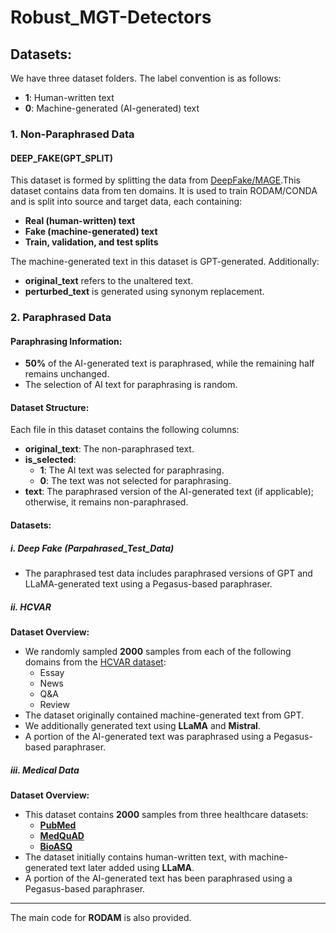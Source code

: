 # Robust_MGT-Detectors

## Datasets:

We have three dataset folders. The label convention is as follows:
- **1**: Human-written text
- **0**: Machine-generated (AI-generated) text

### 1. Non-Paraphrased Data
#### **DEEP_FAKE(GPT_SPLIT)**
This dataset is formed by splitting the data from [DeepFake/MAGE](https://github.com/yafuly/DeepfakeTextDetect).This dataset contains data from ten domains. It is used to train RODAM/CONDA and is split into source and target data, each containing:
- **Real (human-written) text**
- **Fake (machine-generated) text**
- **Train, validation, and test splits**

The machine-generated text in this dataset is GPT-generated. Additionally:
- **original_text** refers to the unaltered text.
- **perturbed_text** is generated using synonym replacement.

### 2. Paraphrased Data

#### **Paraphrasing Information:**
- **50%** of the AI-generated text is paraphrased, while the remaining half remains unchanged.
- The selection of AI text for paraphrasing is random.

#### **Dataset Structure:**
Each file in this dataset contains the following columns:
- **original_text**: The non-paraphrased text.
- **is_selected**:
  - **1**: The AI text was selected for paraphrasing.
  - **0**: The text was not selected for paraphrasing.
- **text**: The paraphrased version of the AI-generated text (if applicable); otherwise, it remains non-paraphrased.

#### **Datasets:**

##### i. **Deep Fake (Parpahrased_Test_Data)**
- The paraphrased test data includes paraphrased versions of GPT and LLaMA-generated text using a Pegasus-based paraphraser.

##### ii. **HCVAR**
**Dataset Overview:**
- We randomly sampled **2000** samples from each of the following domains from the [HCVAR dataset](https://huggingface.co/datasets/hannxu/hc_var):
  - Essay
  - News
  - Q&A
  - Review
- The dataset originally contained machine-generated text from GPT.
- We additionally generated text using **LLaMA** and **Mistral**.
- A portion of the AI-generated text was paraphrased using a Pegasus-based paraphraser.

##### iii. **Medical Data**
**Dataset Overview:**
- This dataset contains **2000** samples from three healthcare datasets:
  - **[PubMed](https://pubmedqa.github.io/)**  
  - **[MedQuAD](https://github.com/abachaa/MedQuAD)**
  - **[BioASQ](https://www.bioasq.org/content/bioasq-qa-manually-curated-corpus-biomedical-question-answering)**
- The dataset initially contains human-written text, with machine-generated text later added using **LLaMA**.
- A portion of the AI-generated text has been paraphrased using a Pegasus-based paraphraser.

---

The main code for **RODAM** is also provided.
